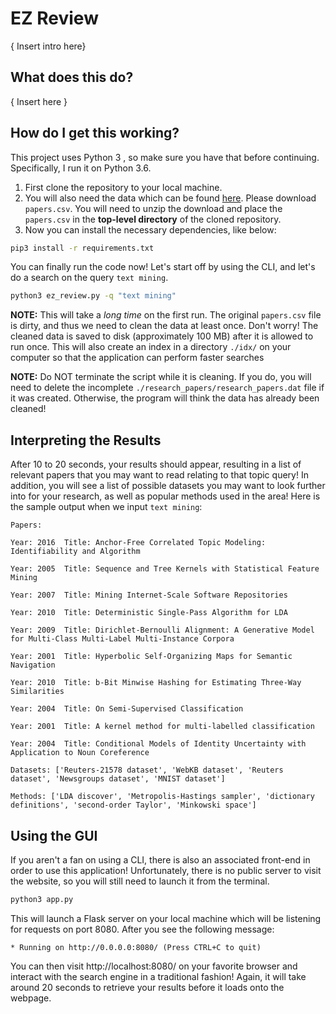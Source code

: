 
# EZ Review

{ Insert intro here}

## What does this do?

{ Insert here }

## How do I get this working?

This project uses Python 3 , so make sure you have that before continuing. Specifically, I run it on Python 3.6.

 1. First clone the repository to your local machine.
 2. You will also need the data which can be found [here](https://www.kaggle.com/benhamner/nips-papers/data). Please download `papers.csv`. You will need to unzip the download and place the `papers.csv` in the **top-level directory** of the cloned repository.
 3. Now you can install the necessary dependencies, like below:
```bash
pip3 install -r requirements.txt 
```

You can finally run the code now! Let's start off by using the CLI, and let's do a search on the query `text mining`.
```bash
python3 ez_review.py -q "text mining"
```
**NOTE:** This will take a *long time* on the first run. The original `papers.csv` file is dirty, and thus we need to clean the data at least once. Don't worry! The cleaned data is saved to disk (approximately 100 MB) after it is allowed to run once. This will also create an index in a directory `./idx/` on your computer so that the application can perform faster searches

**NOTE:** Do NOT terminate the script while it is cleaning. If you do, you will need to delete the incomplete `./research_papers/research_papers.dat` file if it was created. Otherwise, the program will think the data has already been cleaned!

## Interpreting the Results
After 10 to 20 seconds, your results should appear, resulting in a list of relevant papers that you may want to read relating to that topic query! In addition, you will see a list of possible datasets you may want to look further into for your research, as well as popular methods used in the area! Here is the sample output when we input `text mining`:
```
Papers:

Year: 2016  Title: Anchor-Free Correlated Topic Modeling: Identifiability and Algorithm

Year: 2005  Title: Sequence and Tree Kernels with Statistical Feature Mining

Year: 2007  Title: Mining Internet-Scale Software Repositories

Year: 2010  Title: Deterministic Single-Pass Algorithm for LDA

Year: 2009  Title: Dirichlet-Bernoulli Alignment: A Generative Model for Multi-Class Multi-Label Multi-Instance Corpora

Year: 2001  Title: Hyperbolic Self-Organizing Maps for Semantic Navigation

Year: 2010  Title: b-Bit Minwise Hashing for Estimating Three-Way Similarities

Year: 2004  Title: On Semi-Supervised Classification

Year: 2001  Title: A kernel method for multi-labelled classification

Year: 2004  Title: Conditional Models of Identity Uncertainty with Application to Noun Coreference

Datasets: ['Reuters-21578 dataset', 'WebKB dataset', 'Reuters dataset', 'Newsgroups dataset', 'MNIST dataset']

Methods: ['LDA discover', 'Metropolis-Hastings sampler', 'dictionary definitions', 'second-order Taylor', 'Minkowski space']
```

## Using the GUI 

If you aren't a fan on using a CLI, there is also an associated front-end in order to use this application! Unfortunately, there is no public server to visit the website, so you will still need to launch it from the terminal.

```bash
python3 app.py
```

This will launch a Flask server on your local machine which will be listening for requests on port 8080. After you see the following message:

`* Running on http://0.0.0.0:8080/ (Press CTRL+C to quit)`

You can then visit http://localhost:8080/ on your favorite browser and interact with the search engine in a traditional fashion! Again, it will take around 20 seconds to retrieve your results before it loads onto the webpage.

